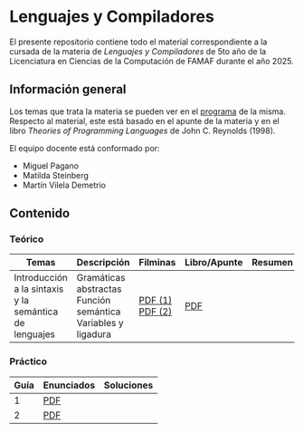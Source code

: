 # Lenguajes y Compiladores

El presente repositorio contiene todo el material correspondiente a la cursada de la materia de _Lenguajes y Compiladores_ de 5to año de la Licenciatura en Ciencias de la Computación de FAMAF durante el año 2025.

## Información general

Los temas que trata la materia se pueden ver en el [programa](./information/study_program.pdf) de la misma. Respecto al material, este está basado en el apunte de la materia y en el libro _Theories of Programming Languages_ de John C. Reynolds (1998).

El equipo docente está conformado por:

- Miguel Pagano
- Matilda Steinberg
- Martín Vilela Demetrio

## Contenido

### Teórico

| Temas                                                  | Descripción                                                                | Filminas                                                                                                                                                                   | Libro/Apunte                                 | Resumen |
| ------------------------------------------------------ | -------------------------------------------------------------------------- | -------------------------------------------------------------------------------------------------------------------------------------------------------------------------- | -------------------------------------------- | ------- |
| Introducción a la sintaxis y la semántica de lenguajes | Gramáticas abstractas <br /> Función semántica <br /> Variables y ligadura | [PDF (1)](./theory/slides/01-part_1-abstract_sintax_and_semantic.pdf) <br /> [PDF (2)](./theory/slides/01-part_2-free_and_bound_variable_coincidence_and_substitution.pdf) | [PDF](./theory/notes/01-abstract_sintax.pdf) |         |

### Práctico

| Guía | Enunciados                           | Soluciones |
| ---- | ------------------------------------ | ---------- |
| 1    | [PDF](./exercises/statements/01.pdf) |            |
| 2    | [PDF](./exercises/statements/02.pdf) |            |

